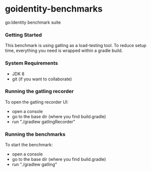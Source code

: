 # goidentity-benchmarks

go:Identity benchmark suite

### Getting Started

This benchmark is using gatling as a load-testing tool.
To reduce setup time, everything you need is wrapped within a gradle build.

### System Requirements

- JDK 8
- git (if you want to collaborate)

### Running the gatling recorder

To open the gatling recorder UI: 
- open a console
- go to the base dir (where you find build.gradle)
- run "./gradlew gatlingRecorder"

### Running the benchmarks

To start the benchmark: 
- open a console
- go to the base dir (where you find build.gradle)
- run "./gradlew gatling"

